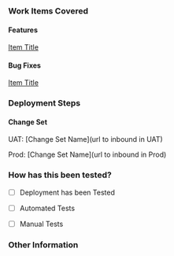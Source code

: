 ### Work Items Covered
<!-- Please provide links to the work items covered in PR -->
#### Features
[Item Title](url)

#### Bug Fixes
[Item Title](url)

### Deployment Steps
<!-- If there are configuration changes necessary -->
#### Change Set <!-- delete if no change sets -->
UAT: [Change Set Name](url to inbound in UAT)

Prod: [Change Set Name](url to inbound in Prod)


### How has this been tested?
- [ ] Deployment has been Tested
- [ ] Automated Tests <!-- Describe Testing Approach -->
- [ ] Manual Tests <!-- Provide any steps needed to test this PR manually -->


### Other Information
<!--
Provide additional information relevant to reviewers ex.:
- Justification for no tests
- Alternate approaches considered
- Changes that Break existing features
-->

<!--
[Markdown Cheatsheet](https://enterprise.github.com/downloads/en/markdown-cheatsheet.pdf)
-->
